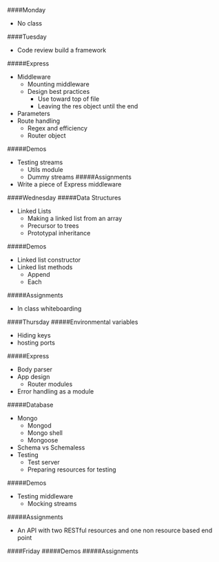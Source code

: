 ####Monday
 - No class

####Tuesday
 - Code review build a framework

#####Express
- Middleware
  - Mounting middleware
  - Design best practices
    - Use toward top of file
    - Leaving the res object until the end
- Parameters
- Route handling
  - Regex and efficiency
  - Router object

#####Demos
- Testing streams
  - Utils module
  - Dummy streams
#####Assignments
- Write a piece of Express middleware

####Wednesday
#####Data Structures
- Linked Lists
  - Making a linked list from an array
  - Precursor to trees
  - Prototypal inheritance

#####Demos
- Linked list constructor
- Linked list methods
  - Append
  - Each

#####Assignments
- In class whiteboarding

####Thursday
#####Environmental variables
- Hiding keys
- hosting ports

#####Express
- Body parser
- App design
  - Router modules
- Error handling as a module

#####Database
- Mongo
  - Mongod
  - Mongo shell
  - Mongoose
- Schema vs Schemaless
- Testing
  - Test server
  - Preparing resources for testing

#####Demos
- Testing middleware
  - Mocking streams

#####Assignments
- An API with two RESTful resources and one non resource based end point

####Friday
#####Demos
#####Assignments
